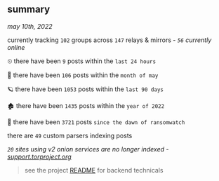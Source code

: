 
## summary
_may 10th, 2022_

currently tracking `102` groups across `147` relays & mirrors - _`56` currently online_

⏲ there have been `9` posts within the `last 24 hours`

🦈 there have been `106` posts within the `month of may`

🪐 there have been `1053` posts within the `last 90 days`

🏚 there have been `1435` posts within the `year of 2022`

🦕 there have been `3721` posts `since the dawn of ransomwatch`

there are `49` custom parsers indexing posts

_`20` sites using v2 onion services are no longer indexed - [support.torproject.org](https://support.torproject.org/onionservices/v2-deprecation/)_

> see the project [README](https://github.com/thetanz/ransomwatch#ransomwatch--) for backend technicals
